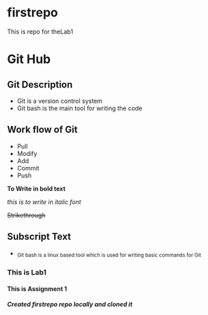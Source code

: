 # firstrepo
This is repo for theLab1
# Git Hub
## Git Description
- Git is a version control system
- Git bash is the main tool for writing the code
## Work flow of Git
- Pull
- Modify
- Add
- Commit
- Push

**To Write in bold text**

*this is to write in italic font*

~~Strikethrough~~

## Subscript Text
- <sub>Git bash is a linux based tool which is used for writing basic commands for Git<sub/>
### This is Lab1 
#### This is Assignment 1
##### Created firstrepo repo locally and cloned it 

